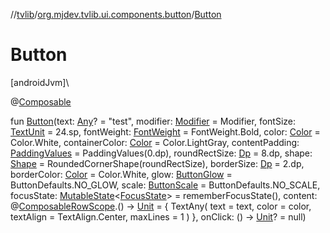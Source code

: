 //[tvlib](../../index.md)/[org.mjdev.tvlib.ui.components.button](index.md)/[Button](-button.md)

# Button

[androidJvm]\

@[Composable](https://developer.android.com/reference/kotlin/androidx/compose/runtime/Composable.html)

fun [Button](-button.md)(text: [Any](https://kotlinlang.org/api/latest/jvm/stdlib/kotlin/-any/index.html)? = &quot;test&quot;, modifier: [Modifier](https://developer.android.com/reference/kotlin/androidx/compose/ui/Modifier.html) = Modifier, fontSize: [TextUnit](https://developer.android.com/reference/kotlin/androidx/compose/ui/unit/TextUnit.html) = 24.sp, fontWeight: [FontWeight](https://developer.android.com/reference/kotlin/androidx/compose/ui/text/font/FontWeight.html) = FontWeight.Bold, color: [Color](https://developer.android.com/reference/kotlin/androidx/compose/ui/graphics/Color.html) = Color.White, containerColor: [Color](https://developer.android.com/reference/kotlin/androidx/compose/ui/graphics/Color.html) = Color.LightGray, contentPadding: [PaddingValues](https://developer.android.com/reference/kotlin/androidx/compose/foundation/layout/PaddingValues.html) = PaddingValues(0.dp), roundRectSize: [Dp](https://developer.android.com/reference/kotlin/androidx/compose/ui/unit/Dp.html) = 8.dp, shape: [Shape](https://developer.android.com/reference/kotlin/androidx/compose/ui/graphics/Shape.html) = RoundedCornerShape(roundRectSize), borderSize: [Dp](https://developer.android.com/reference/kotlin/androidx/compose/ui/unit/Dp.html) = 2.dp, borderColor: [Color](https://developer.android.com/reference/kotlin/androidx/compose/ui/graphics/Color.html) = Color.White, glow: [ButtonGlow](https://developer.android.com/reference/kotlin/androidx/tv/material3/ButtonGlow.html) = ButtonDefaults.NO_GLOW, scale: [ButtonScale](https://developer.android.com/reference/kotlin/androidx/tv/material3/ButtonScale.html) = ButtonDefaults.NO_SCALE, focusState: [MutableState](https://developer.android.com/reference/kotlin/androidx/compose/runtime/MutableState.html)&lt;[FocusState](https://developer.android.com/reference/kotlin/androidx/compose/ui/focus/FocusState.html)&gt; = rememberFocusState(), content: @[Composable](https://developer.android.com/reference/kotlin/androidx/compose/runtime/Composable.html)[RowScope](https://developer.android.com/reference/kotlin/androidx/compose/foundation/layout/RowScope.html).() -&gt; [Unit](https://kotlinlang.org/api/latest/jvm/stdlib/kotlin/-unit/index.html) = {
        TextAny(
            text = text,
            color = color,
            textAlign = TextAlign.Center,
            maxLines = 1
        )
    }, onClick: () -&gt; [Unit](https://kotlinlang.org/api/latest/jvm/stdlib/kotlin/-unit/index.html)? = null)
